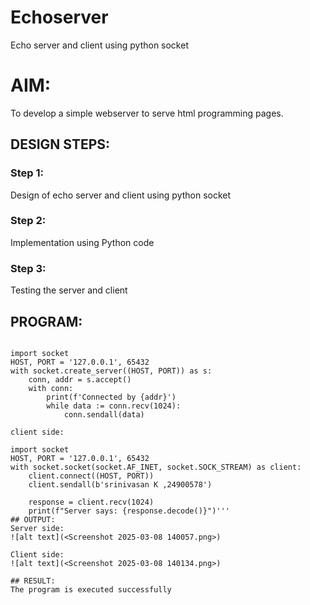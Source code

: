 # Echoserver
Echo server and client using python socket

# AIM:

To develop a simple webserver to serve html programming pages.

## DESIGN STEPS:

### Step 1:

Design of echo server and client using python socket

### Step 2:

Implementation using Python code

### Step 3:

Testing the server and client 

## PROGRAM:
```Server side:

import socket
HOST, PORT = '127.0.0.1', 65432
with socket.create_server((HOST, PORT)) as s:
    conn, addr = s.accept()
    with conn:
        print(f'Connected by {addr}')
        while data := conn.recv(1024):
            conn.sendall(data)

client side:

import socket
HOST, PORT = '127.0.0.1', 65432
with socket.socket(socket.AF_INET, socket.SOCK_STREAM) as client:
    client.connect((HOST, PORT))
    client.sendall(b'srinivasan K ,24900578')

    response = client.recv(1024)
    print(f"Server says: {response.decode()}")'''
## OUTPUT:
Server side:
![alt text](<Screenshot 2025-03-08 140057.png>)

Client side:
![alt text](<Screenshot 2025-03-08 140134.png>)

## RESULT:
The program is executed successfully
